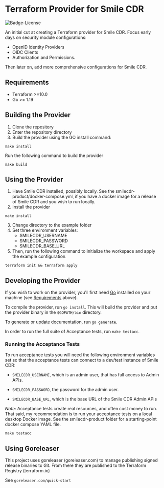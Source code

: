 # Terraform Provider for Smile CDR

![Badge-License]

An initial cut at creating a Terraform provider for Smile CDR. Focus early days on security module configurations:

- OpenID Identity Providers
- OIDC Clients
- Authorization and Permissions.

Then later on, add more comprehensive configurations for Smile CDR.

## Requirements

- Terraform >=10.0
- Go >= 1.19

## Building the Provider

1. Clone the repository
2. Enter the repository directory
3. Build the provider using the GO install command:

```shell
make install
```

Run the following command to build the provider

```shell
make build
```


## Using the Provider

1. Have Smile CDR installed, possibly locally. See the smilecdr-product/docker-compose.yml, if you have a docker image for a release of Smile CDR and you wish to run locally.
2. Install the provider

```shell
make install
```

3. Change directory to the example folder
4. Set three environment variables:
   - SMILECDR_USERNAME
   - SMILECDR_PASSWORD
   - SMILECDR_BASE_URL
5. Then, run the following command to initialize the workspace and apply the example configuration.

```shell
terraform init && terraform apply
```

## Developing the Provider

If you wish to work on the provider, you'll first need [Go](http://www.golang.org) installed on your machine (see [Requirements](#requirements) above).

To compile the provider, run `go install`. This will build the provider and put the provider binary in the `$GOPATH/bin` directory.

To generate or update documentation, run `go generate`.

In order to run the full suite of Acceptance tests, run `make testacc`.


### Running the Acceptance Tests

To run acceptance tests you will need the following environment variables set so that the acceptance tests can connect to a dev/test instance of Smile CDR:

- `SMILECDR_USERNAME`, which is an admin user, that has full access to Admin APIs.

- `SMILECDR_PASSWORD`, the password for the admin user.

- `SMILECDR_BASE_URL`, which is the base URL of the Smile CDR Admin APIs

*Note:* Acceptance tests create real resources, and often cost money to run. That said, my recommendation is
to run your acceptance tests on a local desktop Docker image. See the smilecdr-product folder for a starting-point docker compose YAML file.


```shell
make testacc
```

## Using Goreleaser

This project uses goreleaser (goreleaser.com) to manage publishing signed release binaries to Git. From there they are published to the Terraform Registry (terraform.io)

See ```goreleaser.com/quick-start```



[Badge-License]: https://img.shields.io/badge/license-apache%202.0-60C060.svg
